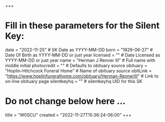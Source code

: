 +++
# Fill in these parameters for the Silent Key:
date = "2022-11-25"        # SK Date as YYYY-MM-DD
born = "1929-06-27"        # Date Of Birth as YYYY-MM-DD or just year
licensed = ""    # Date Licensed as YYYY-MM-DD or just year
name = "Herman J Renner III"        # Full name with middle initial
photocredit = "" # Defaults to obituary source
obituary = "Hoplin-Hitchcock Funeral Home"    # Name of obituary source
obitLink = "https://www.hoplinfuneralhome.com/obituary/Herman-RennerIII"    # Link to on-line obituary page
silentkeyhq = "" # silentkeyhq UID for this SK
# Do not change below here ...
title = "W0SCU"
created = "2022-11-27T15:36:24-06:00"
+++
